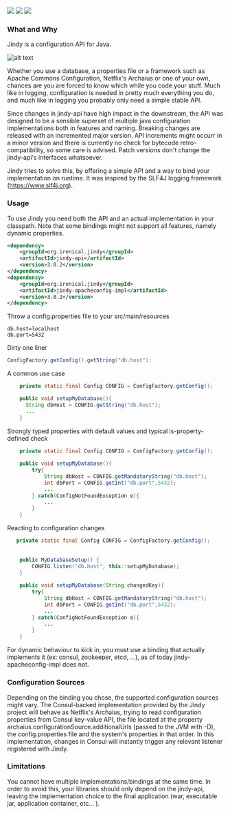 [![][maven img]][maven]
[![][travis img]][travis]
[![][codecov img]][codecov]

### What and Why
Jindy is a configuration API for Java.

![alt text][knob]  


Whether you use a database, a properties file or a framework such as Apache Commons Configuration, Netflix's Archaius 
or one of your own, chances are you are forced to know which while you code your stuff. Much like in logging, 
configuration is needed in pretty much everything you do, and much like in logging you probably only need a simple 
stable API.

Since changes in jindy-api have high impact in the downstream, the API was designed to be a sensible superset of multiple java configuration implementations both in features and naming. Breaking changes are released with an incremented major version. API increments might occurr in a minor version and there is currently no check for bytecode retro-compatibility, so some care is advised. Patch versions don't change the jindy-api's interfaces whatsoever.

Jindy tries to solve this, by offering a simple API and a way to bind your implementation on runtime. It was inspired 
by the SLF4J logging framework (https://www.slf4j.org).

### Usage

To use Jindy you need both the API and an actual implementation in your classpath. Note that some bindings might not 
support all features, namely dynamic properties.

```xml
<dependency>
    <groupId>org.irenical.jindy</groupId>
    <artifactId>jindy-api</artifactId>
    <version>3.0.2</version>
</dependency>
<dependency>
    <groupId>org.irenical.jindy</groupId>
    <artifactId>jindy-apacheconfig-impl</artifactId>
    <version>3.0.2</version>
</dependency>
```

Throw a config.properties file to your src/main/resources
```properties
db.host=localhost
db.port=5432
```

Dirty one liner 
```java
ConfigFactory.getConfig().getString("db.host");
```

A common use case 
```java
    private static final Config CONFIG = ConfigFactory.getConfig();

    public void setupMyDatabase(){
      String dbHost = CONFIG.getString("db.host");
      ...
    }
```

Strongly typed properties with default values and typical is-property-defined check
```java
    private static final Config CONFIG = ConfigFactory.getConfig();
    
    public void setupMyDatabase(){
        try{
            String dbHost = CONFIG.getMandatoryString("db.host");
            int dbPort = CONFIG.getInt("db.port",5432);
            ...
        } catch(ConfigNotFoundException e){
            ...
        }
    }
```

Reacting to configuration changes
```java
   private static final Config CONFIG = ConfigFactory.getConfig();
    
    
    public MyDatabaseSetup() {
        CONFIG.listen("db.host", this::setupMyDatabase);
    }
    
    public void setupMyDatabase(String changedKey){
        try{
            String dbHost = CONFIG.getMandatoryString("db.host");
            int dbPort = CONFIG.getInt("db.port",5432);
            ...
        } catch(ConfigNotFoundException e){
            ...
        }
    }
```
For dynamic behaviour to kick in, you must use a binding that actually implements it (ex: consul, zookeeper, etcd, ...), as of today jindy-apacheconfig-impl does not.

### Configuration Sources
Depending on the binding you chose, the supported configuration sources might vary. The Consul-backed implementation provided by the Jindy project will behave as Netflix's Archaius, trying to read configuration properties from Consul key-value API, the file located at the property archaius.configurationSource.additionalUrls (passed to the JVM with -D), the config.properties file and the system's properties in that order. In this implementation, changes in Consul will instantly trigger any relevant listener registered with Jindy.


### Limitations
You cannot have multiple implementations/bindings at the same time. In order to avoid this, your libraries should only depend on the jindy-api, leaving the implementation choice to the final application (war, executable jar, application container, etc... ).

[knob]:https://www.irenical.org/jindy/jindy.png "Rotating a knob didn't reboot the whole radio"

[maven]:http://search.maven.org/#search|gav|1|g:"org.irenical.jindy"%20AND%20a:"jindy-api"
[maven img]:https://maven-badges.herokuapp.com/maven-central/org.irenical.jindy/jindy-api/badge.svg

[travis]:https://travis-ci.org/irenical/jindy
[travis img]:https://travis-ci.org/irenical/jindy.svg?branch=master

[codecov]:https://codecov.io/gh/irenical/jindy
[codecov img]:https://codecov.io/gh/irenical/jindy/branch/master/graph/badge.svg
